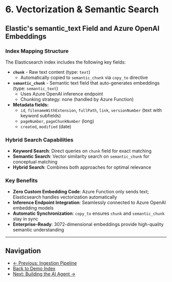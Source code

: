 # 6. Vectorization & Semantic Search

## Elastic's semantic_text Field and Azure OpenAI Embeddings

### Index Mapping Structure

The Elasticsearch index includes the following key fields:

- **`chunk`** - Raw text content (type: `text`)
  - Automatically copied to `semantic_chunk` via `copy_to` directive
- **`semantic_chunk`** - Semantic text field that auto-generates embeddings (type: `semantic_text`)
  - Uses Azure OpenAI inference endpoint
  - Chunking strategy: none (handled by Azure Function)
- **Metadata fields:**
  - `id`, `filenameWithExtension`, `fullPath`, `link`, `versionNumber` (text with keyword subfields)
  - `pageNumber`, `pageChunkNumber` (long)
  - `created`, `modified` (date)

### Hybrid Search Capabilities

- **Keyword Search**: Direct queries on `chunk` field for exact matching
- **Semantic Search**: Vector similarity search on `semantic_chunk` for conceptual matching
- **Hybrid Search**: Combines both approaches for optimal relevance

### Key Benefits

- **Zero Custom Embedding Code**: Azure Function only sends text; Elasticsearch handles vectorization automatically
- **Inference Endpoint Integration**: Seamlessly connected to Azure OpenAI embedding models
- **Automatic Synchronization**: `copy_to` ensures `chunk` and `semantic_chunk` stay in sync
- **Enterprise-Ready**: 3072-dimensional embeddings provide high-quality semantic understanding

---

## Navigation

- [← Previous: Ingestion Pipeline](./05-ingestion-pipeline.md)
- [Back to Demo Index](./README.md)
- [Next: Building the AI Agent →](./07-building-ai-agent.md)

